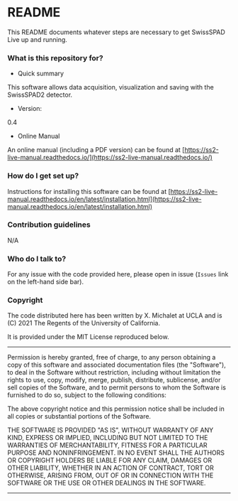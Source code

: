 # README #

This README documents whatever steps are necessary to get SwissSPAD Live up and running.

### What is this repository for? ###

* Quick summary

This software allows data acquisition, visualization and saving with the SwissSPAD2 detector.

* Version:

0.4

* Online Manual

An online manual (including a PDF version) can be found at [https://ss2-live-manual.readthedocs.io/](https://ss2-live-manual.readthedocs.io/)

### How do I get set up? ###

Instructions for installing this software can be found at [https://ss2-live-manual.readthedocs.io/en/latest/installation.html](https://ss2-live-manual.readthedocs.io/en/latest/installation.html)

### Contribution guidelines ###

N/A

### Who do I talk to? ###

For any issue with the code provided here, please open in issue (`Issues` link on the left-hand side bar). 

### Copyright ###

The code distributed here has been written by X. Michalet at UCLA and is (C) 2021 The Regents of the University of California.

It is provided under the MIT License reproduced below.

---

Permission is hereby granted, free of charge, to any person obtaining a copy of this software and associated documentation files (the "Software"), 
to deal in the Software without restriction, including without limitation the rights to use, copy, modify, merge, publish, distribute, sublicense, 
and/or sell copies of the Software, and to permit persons to whom the Software is furnished to do so, subject to the following conditions:

The above copyright notice and this permission notice shall be included in all copies or substantial portions of the Software.

THE SOFTWARE IS PROVIDED "AS IS", WITHOUT WARRANTY OF ANY KIND, EXPRESS OR IMPLIED, INCLUDING BUT NOT LIMITED TO THE WARRANTIES OF MERCHANTABILITY, 
FITNESS FOR A PARTICULAR PURPOSE AND NONINFRINGEMENT. IN NO EVENT SHALL THE AUTHORS OR COPYRIGHT HOLDERS BE LIABLE FOR ANY CLAIM, DAMAGES OR OTHER LIABILITY, 
WHETHER IN AN ACTION OF CONTRACT, TORT OR OTHERWISE, ARISING FROM, OUT OF OR IN CONNECTION WITH THE SOFTWARE OR THE USE OR OTHER DEALINGS IN THE SOFTWARE.

---